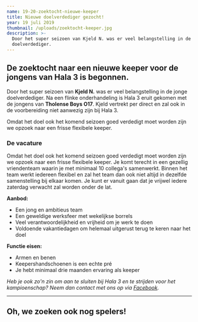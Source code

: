 ```yaml
---
name: 19-20-zoektocht-nieuwe-keeper
title: Nieuwe doelverdediger gezocht!
year: 19 juli 2019
thumbnail: /uploads/zoektocht-keeper.jpg
description: >-
  Door het super seizoen van Kjeld N. was er veel belangstelling in de jonge
  doelverdediger.
---
```

## De zoektocht naar een nieuwe keeper voor de jongens van Hala 3 is begonnen.

Door het super seizoen van **Kjeld N.** was er veel belangstelling in de jonge doelverdediger. Na een flinke onderhandeling is Hala 3 eruit gekomen met de jongens van **Tholense Boys O17**. Kjeld vertrekt per direct en zal ook in de voorbereiding niet aanwezig zijn bij Hala 3.

Omdat het doel ook het komend seizoen goed verdedigt moet worden zijn we opzoek naar een frisse flexibele keeper.

### De vacature

Omdat het doel ook het komend seizoen goed verdedigt moet worden zijn we opzoek naar een frisse flexibele keeper. Je komt terecht in een gezellig vriendenteam waarin je met minimaal 10 collega's samenwerkt. Binnen het team werkt iedereen flexibel en zal het team dan ook niet altijd in dezelfde samenstelling bij elkaar komen. Je kunt er vanuit gaan dat je vrijwel iedere zaterdag verwacht zal worden onder de lat.

**Aanbod:**

- Een jong en ambitieus team
- Een geweldige werksfeer met wekelijkse borrels
- Veel verantwoordelijkheid en vrijheid om je werk te doen
- Voldoende vakantiedagen om helemaal uitgerust terug te keren naar het doel

**Functie eisen:**

- Armen en benen
- Keepershandschoenen is een echte pré
- Je hebt minimaal drie maanden ervaring als keeper

_Heb je ook zo'n zin om aan te sluiten bij Hala 3 en te strijden voor het kampioenschap? Neem dan contact met ons op via <a target="_blank" rel="nofollow" href="https://www.facebook.com/TholenseBoys3" class="ani"><span>Facebook</span></a>._

---

## Oh, we zoeken ook nog spelers! <span class="emoji-title emoji--beer"></span>
